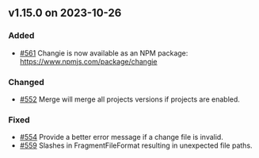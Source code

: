 ## v1.15.0 on 2023-10-26

### Added

* [#561](https://github.com/miniscruff/changie/issues/561) Changie is now available as an NPM package: https://www.npmjs.com/package/changie

### Changed

* [#552](https://github.com/miniscruff/changie/issues/552) Merge will merge all projects versions if projects are enabled.

### Fixed

* [#554](https://github.com/miniscruff/changie/issues/554) Provide a better error message if a change file is invalid.
* [#559](https://github.com/miniscruff/changie/issues/559) Slashes in FragmentFileFormat resulting in unexpected file paths.
